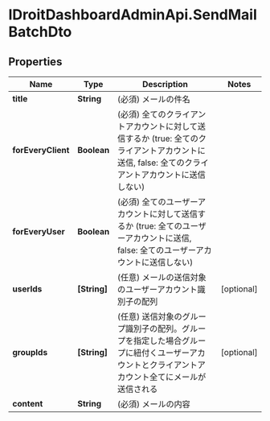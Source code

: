# IDroitDashboardAdminApi.SendMailBatchDto

## Properties
Name | Type | Description | Notes
------------ | ------------- | ------------- | -------------
**title** | **String** | (必須) メールの件名 | 
**forEveryClient** | **Boolean** | (必須) 全てのクライアントアカウントに対して送信するか (true: 全てのクライアントアカウントに送信, false: 全てのクライアントアカウントに送信しない) | 
**forEveryUser** | **Boolean** | (必須) 全てのユーザーアカウントに対して送信するか (true: 全てのユーザーアカウントに送信, false: 全てのユーザーアカウントに送信しない) | 
**userIds** | **[String]** | (任意) メールの送信対象のユーザーアカウント識別子の配列 | [optional] 
**groupIds** | **[String]** | (任意) 送信対象のグループ識別子の配列。グループを指定した場合グループに紐付くユーザーアカウントとクライアントアカウント全てにメールが送信される | [optional] 
**content** | **String** | (必須) メールの内容 | 
